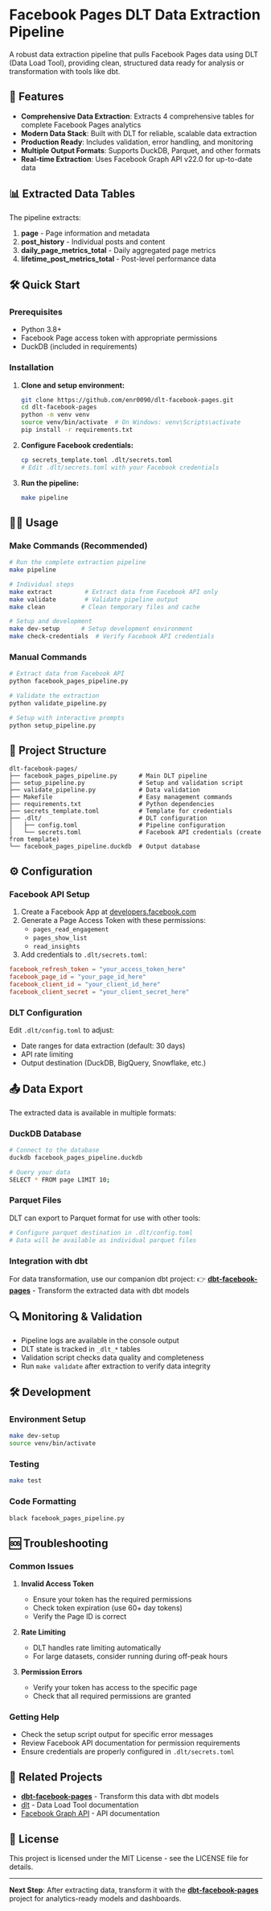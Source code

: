 # Facebook Pages DLT Data Extraction Pipeline

A robust data extraction pipeline that pulls Facebook Pages data using DLT (Data Load Tool), providing clean, structured data ready for analysis or transformation with tools like dbt.

## 🚀 Features

- **Comprehensive Data Extraction**: Extracts 4 comprehensive tables for complete Facebook Pages analytics
- **Modern Data Stack**: Built with DLT for reliable, scalable data extraction
- **Production Ready**: Includes validation, error handling, and monitoring
- **Multiple Output Formats**: Supports DuckDB, Parquet, and other formats
- **Real-time Extraction**: Uses Facebook Graph API v22.0 for up-to-date data

## 📊 Extracted Data Tables

The pipeline extracts:

1. **page** - Page information and metadata
2. **post_history** - Individual posts and content  
3. **daily_page_metrics_total** - Daily aggregated page metrics
4. **lifetime_post_metrics_total** - Post-level performance data

## 🛠 Quick Start

### Prerequisites

- Python 3.8+
- Facebook Page access token with appropriate permissions
- DuckDB (included in requirements)

### Installation

1. **Clone and setup environment:**
   ```bash
   git clone https://github.com/enr0090/dlt-facebook-pages.git
   cd dlt-facebook-pages
   python -m venv venv
   source venv/bin/activate  # On Windows: venv\Scripts\activate
   pip install -r requirements.txt
   ```

2. **Configure Facebook credentials:**
   ```bash
   cp secrets_template.toml .dlt/secrets.toml
   # Edit .dlt/secrets.toml with your Facebook credentials
   ```

3. **Run the pipeline:**
   ```bash
   make pipeline
   ```

## 🏃‍♂️ Usage

### Make Commands (Recommended)

```bash
# Run the complete extraction pipeline
make pipeline

# Individual steps
make extract         # Extract data from Facebook API only
make validate        # Validate pipeline output
make clean          # Clean temporary files and cache

# Setup and development
make dev-setup      # Setup development environment
make check-credentials  # Verify Facebook API credentials
```

### Manual Commands

```bash
# Extract data from Facebook API
python facebook_pages_pipeline.py

# Validate the extraction
python validate_pipeline.py

# Setup with interactive prompts
python setup_pipeline.py
```

## 📁 Project Structure

```
dlt-facebook-pages/
├── facebook_pages_pipeline.py      # Main DLT pipeline
├── setup_pipeline.py               # Setup and validation script
├── validate_pipeline.py            # Data validation
├── Makefile                        # Easy management commands
├── requirements.txt                # Python dependencies
├── secrets_template.toml           # Template for credentials
├── .dlt/                           # DLT configuration
│   ├── config.toml                 # Pipeline configuration
│   └── secrets.toml                # Facebook API credentials (create from template)
└── facebook_pages_pipeline.duckdb  # Output database
```

## ⚙️ Configuration

### Facebook API Setup

1. Create a Facebook App at [developers.facebook.com](https://developers.facebook.com)
2. Generate a Page Access Token with these permissions:
   - `pages_read_engagement`
   - `pages_show_list`
   - `read_insights`
3. Add credentials to `.dlt/secrets.toml`:

```toml
facebook_refresh_token = "your_access_token_here"
facebook_page_id = "your_page_id_here"
facebook_client_id = "your_client_id_here"
facebook_client_secret = "your_client_secret_here"
```

### DLT Configuration

Edit `.dlt/config.toml` to adjust:
- Date ranges for data extraction (default: 30 days)
- API rate limiting
- Output destination (DuckDB, BigQuery, Snowflake, etc.)

## 📤 Data Export

The extracted data is available in multiple formats:

### DuckDB Database
```bash
# Connect to the database
duckdb facebook_pages_pipeline.duckdb

# Query your data
SELECT * FROM page LIMIT 10;
```

### Parquet Files
DLT can export to Parquet format for use with other tools:
```bash
# Configure parquet destination in .dlt/config.toml
# Data will be available as individual parquet files
```

### Integration with dbt
For data transformation, use our companion dbt project:
👉 **[dbt-facebook-pages](https://github.com/enr0090/dbt-facebook-pages)** - Transform the extracted data with dbt models

## 🔍 Monitoring & Validation

- Pipeline logs are available in the console output
- DLT state is tracked in `_dlt_*` tables
- Validation script checks data quality and completeness
- Run `make validate` after extraction to verify data integrity

## 🛠 Development

### Environment Setup
```bash
make dev-setup
source venv/bin/activate
```

### Testing
```bash
make test
```

### Code Formatting
```bash
black facebook_pages_pipeline.py
```

## 🆘 Troubleshooting

### Common Issues

1. **Invalid Access Token**
   - Ensure your token has the required permissions
   - Check token expiration (use 60+ day tokens)
   - Verify the Page ID is correct

2. **Rate Limiting**
   - DLT handles rate limiting automatically
   - For large datasets, consider running during off-peak hours

3. **Permission Errors**
   - Verify your token has access to the specific page
   - Check that all required permissions are granted

### Getting Help
- Check the setup script output for specific error messages
- Review Facebook API documentation for permission requirements
- Ensure credentials are properly configured in `.dlt/secrets.toml`

## 🔗 Related Projects

- **[dbt-facebook-pages](https://github.com/enr0090/dbt-facebook-pages)** - Transform this data with dbt models
- [dlt](https://dlthub.com/) - Data Load Tool documentation
- [Facebook Graph API](https://developers.facebook.com/docs/graph-api/) - API documentation

## 📄 License

This project is licensed under the MIT License - see the LICENSE file for details.

---

**Next Step**: After extracting data, transform it with the **[dbt-facebook-pages](https://github.com/enr0090/dbt-facebook-pages)** project for analytics-ready models and dashboards.
